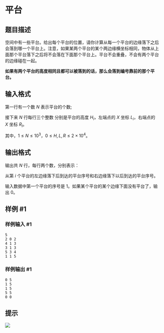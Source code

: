 # 平台

## 题目描述

空间中有一些平台。给出每个平台的位置，请你计算从每一个平台的边缘落下之后会落到哪一个平台上。注意，如果某两个平台的某个两边缘横坐标相同，物体从上面那个平台落下之后将不会落在下面那个平台上。平台不会重叠，不会有两个平台的边缘碰在一起。

**如果有两个平台的高度相同且都可以被落到的话，那么会落到编号靠前的那个平台。**

## 输入格式

第一行有一个数 $N$ 表示平台的个数;

接下来 $N$ 行每行三个整数 分别是平台的高度 $H_i$，左端点的 $X$ 坐标 $L_i$，右端点的 $X$ 坐标 $R_i$。

其中，$1 \le N \le {10}^3$，$0 \le H,L,R \le 2 \times {10}^4$。

## 输出格式

输出共 $N$ 行，每行两个数，分别表示：

从第 $i$ 个平台的左边缘落下后到达的平台序号和右边缘落下以后到达的平台序号。

输入数据中第一个平台的序号是 $1$。如果某个平台的某个边缘下面没有平台了，输出 $0$。


## 样例 #1

### 样例输入 #1
```
5
2 0 2
4 1 3
3 1 3
5 3 4
1 1 5
```

### 样例输出 #1

```
0 5
1 5
1 5
5 5
0 0
```

## 提示

![](https://cdn.luogu.com.cn/upload/pic/34.png)

